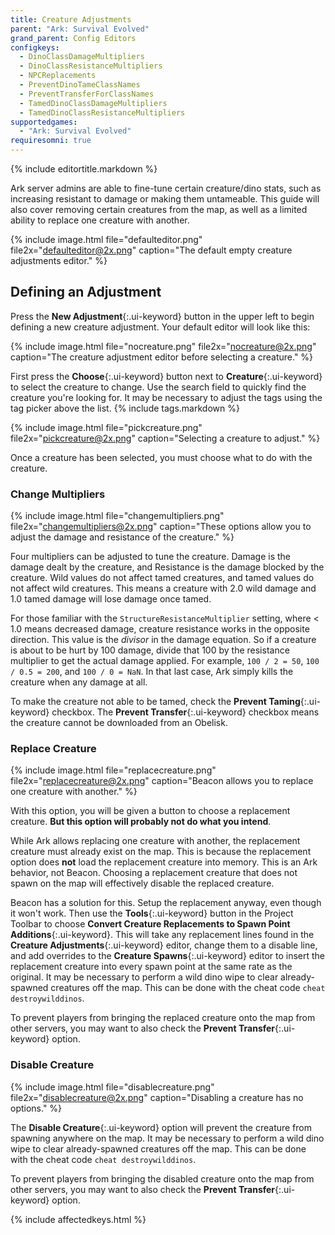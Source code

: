 ```yaml
---
title: Creature Adjustments
parent: "Ark: Survival Evolved"
grand_parent: Config Editors
configkeys:
  - DinoClassDamageMultipliers
  - DinoClassResistanceMultipliers
  - NPCReplacements
  - PreventDinoTameClassNames
  - PreventTransferForClassNames
  - TamedDinoClassDamageMultipliers
  - TamedDinoClassResistanceMultipliers
supportedgames:
  - "Ark: Survival Evolved"
requiresomni: true
---
```

{% include editortitle.markdown %}

Ark server admins are able to fine-tune certain creature/dino stats, such as increasing resistant to damage or making them untameable. This guide will also cover removing certain creatures from the map, as well as a limited ability to replace one creature with another.

{% include image.html file="defaulteditor.png" file2x="defaulteditor@2x.png" caption="The default empty creature adjustments editor." %}

## Defining an Adjustment

Press the **New Adjustment**{:.ui-keyword} button in the upper left to begin defining a new creature adjustment. Your default editor will look like this:

{% include image.html file="nocreature.png" file2x="nocreature@2x.png" caption="The creature adjustment editor before selecting a creature." %}

First press the **Choose**{:.ui-keyword} button next to **Creature**{:.ui-keyword} to select the creature to change. Use the search field to quickly find the creature you're looking for. It may be necessary to adjust the tags using the tag picker above the list. {% include tags.markdown %}

{% include image.html file="pickcreature.png" file2x="pickcreature@2x.png" caption="Selecting a creature to adjust." %}

Once a creature has been selected, you must choose what to do with the creature.

### Change Multipliers

{% include image.html file="changemultipliers.png" file2x="changemultipliers@2x.png" caption="These options allow you to adjust the damage and resistance of the creature." %}

Four multipliers can be adjusted to tune the creature. Damage is the damage dealt by the creature, and Resistance is the damage blocked by the creature. Wild values do not affect tamed creatures, and tamed values do not affect wild creatures. This means a creature with 2.0 wild damage and 1.0 tamed damage will lose damage once tamed.

For those familiar with the `StructureResistanceMultiplier` setting, where < 1.0 means decreased damage, creature resistance works in the opposite direction. This value is the _divisor_ in the damage equation. So if a creature is about to be hurt by 100 damage, divide that 100 by the resistance multiplier to get the actual damage applied. For example, `100 / 2 = 50`, `100 / 0.5 = 200`, and `100 / 0 = NaN`. In that last case, Ark simply kills the creature when any damage at all.

To make the creature not able to be tamed, check the **Prevent Taming**{:.ui-keyword} checkbox. The **Prevent Transfer**{:.ui-keyword} checkbox means the creature cannot be downloaded from an Obelisk.

### Replace Creature

{% include image.html file="replacecreature.png" file2x="replacecreature@2x.png" caption="Beacon allows you to replace one creature with another." %}

With this option, you will be given a button to choose a replacement creature. **But this option will probably not do what you intend**.

While Ark allows replacing one creature with another, the replacement creature must already exist on the map. This is because the replacement option does **not** load the replacement creature into memory. This is an Ark behavior, not Beacon. Choosing a replacement creature that does not spawn on the map will effectively disable the replaced creature.

Beacon has a solution for this. Setup the replacement anyway, even though it won't work. Then use the **Tools**{:.ui-keyword} button in the Project Toolbar to choose **Convert Creature Replacements to Spawn Point Additions**{:.ui-keyword}. This will take any replacement lines found in the **Creature Adjustments**{:.ui-keyword} editor, change them to a disable line, and add overrides to the **Creature Spawns**{:.ui-keyword} editor to insert the replacement creature into every spawn point at the same rate as the original. It may be necessary to perform a wild dino wipe to clear already-spawned creatures off the map. This can be done with the cheat code `cheat destroywilddinos`.

To prevent players from bringing the replaced creature onto the map from other servers, you may want to also check the **Prevent Transfer**{:.ui-keyword} option.

### Disable Creature

{% include image.html file="disablecreature.png" file2x="disablecreature@2x.png" caption="Disabling a creature has no options." %}

The **Disable Creature**{:.ui-keyword} option will prevent the creature from spawning anywhere on the map. It may be necessary to perform a wild dino wipe to clear already-spawned creatures off the map. This can be done with the cheat code `cheat destroywilddinos`.

To prevent players from bringing the disabled creature onto the map from other servers, you may want to also check the **Prevent Transfer**{:.ui-keyword} option.

{% include affectedkeys.html %}